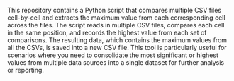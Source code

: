 This repository contains a Python script that compares multiple CSV files cell-by-cell and extracts the maximum value from each corresponding cell across the files. The script reads in multiple CSV files, compares each cell in the same position, and records the highest value from each set of comparisons. The resulting data, which contains the maximum values from all the CSVs, is saved into a new CSV file. This tool is particularly useful for scenarios where you need to consolidate the most significant or highest values from multiple data sources into a single dataset for further analysis or reporting.

